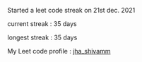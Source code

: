 Started a leet code streak on 21st dec. 2021

current streak : 35 days

longest streak : 35 days

My Leet code profile : [jha_shivamm](https://leetcode.com/jha_shivamm/)


